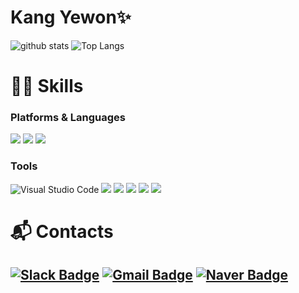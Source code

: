 # Kang Yewon✨
![ github stats](https://github-readme-stats.vercel.app/api?username=cloud0207&show_icons=true&theme=flag-india)
![Top Langs](https://github-readme-stats.vercel.app/api/top-langs/?username=cloud0207&theme=flag-india&show_icons=true)


# 💪🏻 Skills
### Platforms & Languages
<img src="https://img.shields.io/badge/python-3776AB?style=for-the-badge&logo=python&logoColor=white"> <img src="https://img.shields.io/badge/RStudio-75AADB?style=for-the-badge&logo=RStudio&logoColor=white">
<img src="https://img.shields.io/badge/SQLite-003B57?style=for-the-badge&logo=SQLite&logoColor=white">



### Tools
![Visual Studio Code](https://img.shields.io/badge/Visual%20Studio%20Code-007ACC.svg?&style=for-the-badge&logo=Visual%20Studio%20Code&logoColor=white)
<img src="https://img.shields.io/badge/mongoDB-47A248?style=for-the-badge&logo=MongoDB&logoColor=white"> <img src="https://img.shields.io/badge/mariaDB-003545?style=for-the-badge&logo=mariaDB&logoColor=white">
<img src="https://img.shields.io/badge/django-092E20?style=for-the-badge&logo=django&logoColor=white">
<img src="https://img.shields.io/badge/github-181717?style=for-the-badge&logo=github&logoColor=white">
<img src="https://img.shields.io/badge/git-F05032?style=for-the-badge&logo=git&logoColor=white">



# :mailbox_with_mail: Contacts
[![Slack Badge](https://img.shields.io/badge/Slack-4A154B?style=flat-square&logo=Slack&logoColor=white&link=mailto:https://yeewon0.slack.com)](mailto:https://yeewon0.slack.com)
[![Gmail Badge](https://img.shields.io/badge/Gmail-d14836?style=flat-square&logo=Gmail&logoColor=white&link=mailto:ye8478@gmail.com)](mailto:ye8478@gmail.com)
[![Naver Badge](https://img.shields.io/badge/Naver-03C75A?style=flat-square&logo=Naver&logoColor=white&link=mailto:shelly8478@naver.com)](mailto:shelly8478@naver.com)
---

